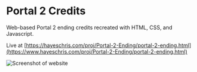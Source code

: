 # Portal 2 Credits
Web-based Portal 2 ending credits recreated with HTML, CSS, and Javascript.

Live at [https://hayeschris.com/proj/Portal-2-Ending/portal-2-ending.html](https://www.hayeschris.com/proj/Portal-2-Ending/portal-2-ending.html)

![Screenshot of website](https://imgur.com/aArHFzM.jpg)
